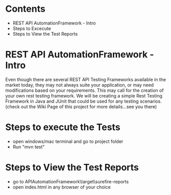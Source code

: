 # Contents
- REST API AutomationFramework - Intro
- Steps to Excecute
- Steps to View the Test Reports
# REST API AutomationFramework - Intro
Even though there are several REST API Testing Frameworks available in the market today, they may not always suite your application, or may need modifications based on your requirements. This may call for the creation of your own rest testing framework.
We will be creating a simple Rest Testing Framework in Java and JUnit that could be used for any testing scenarios.
(check out the Wiki Page of this project for more details...see you there)

# Steps to execute the Tests
- open windows/mac terminal and go to project folder
- Run "mvn test"

# Steps to View the Test Reports

- go to APIAutomationFramework\target\surefire-reports
- open index.html in any browser of your choice

